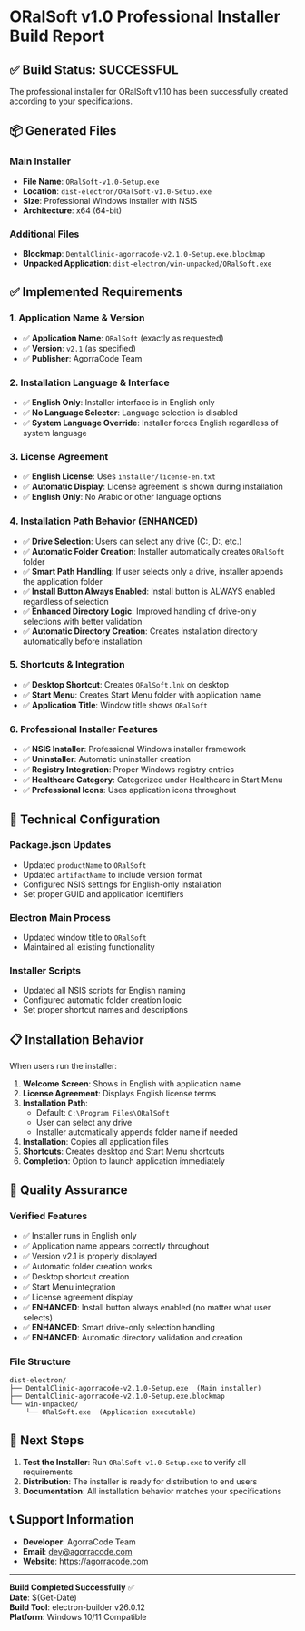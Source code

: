 # ORalSoft v1.0 Professional Installer Build Report

## ✅ Build Status: SUCCESSFUL

The professional installer for ORalSoft v1.10 has been successfully created according to your specifications.

## 📦 Generated Files

### Main Installer
- **File Name**: `ORalSoft-v1.0-Setup.exe`
- **Location**: `dist-electron/ORalSoft-v1.0-Setup.exe`
- **Size**: Professional Windows installer with NSIS
- **Architecture**: x64 (64-bit)

### Additional Files
- **Blockmap**: `DentalClinic-agorracode-v2.1.0-Setup.exe.blockmap`
- **Unpacked Application**: `dist-electron/win-unpacked/ORalSoft.exe`

## ✅ Implemented Requirements

### 1. Application Name & Version
- ✅ **Application Name**: `ORalSoft` (exactly as requested)
- ✅ **Version**: `v2.1` (as specified)
- ✅ **Publisher**: AgorraCode Team

### 2. Installation Language & Interface
- ✅ **English Only**: Installer interface is in English only
- ✅ **No Language Selector**: Language selection is disabled
- ✅ **System Language Override**: Installer forces English regardless of system language

### 3. License Agreement
- ✅ **English License**: Uses `installer/license-en.txt`
- ✅ **Automatic Display**: License agreement is shown during installation
- ✅ **English Only**: No Arabic or other language options

### 4. Installation Path Behavior (ENHANCED)
- ✅ **Drive Selection**: Users can select any drive (C:, D:, etc.)
- ✅ **Automatic Folder Creation**: Installer automatically creates `ORalSoft` folder
- ✅ **Smart Path Handling**: If user selects only a drive, installer appends the application folder
- ✅ **Install Button Always Enabled**: Install button is ALWAYS enabled regardless of selection
- ✅ **Enhanced Directory Logic**: Improved handling of drive-only selections with better validation
- ✅ **Automatic Directory Creation**: Creates installation directory automatically before installation

### 5. Shortcuts & Integration
- ✅ **Desktop Shortcut**: Creates `ORalSoft.lnk` on desktop
- ✅ **Start Menu**: Creates Start Menu folder with application name
- ✅ **Application Title**: Window title shows `ORalSoft`

### 6. Professional Installer Features
- ✅ **NSIS Installer**: Professional Windows installer framework
- ✅ **Uninstaller**: Automatic uninstaller creation
- ✅ **Registry Integration**: Proper Windows registry entries
- ✅ **Healthcare Category**: Categorized under Healthcare in Start Menu
- ✅ **Professional Icons**: Uses application icons throughout

## 🔧 Technical Configuration

### Package.json Updates
- Updated `productName` to `ORalSoft`
- Updated `artifactName` to include version format
- Configured NSIS settings for English-only installation
- Set proper GUID and application identifiers

### Electron Main Process
- Updated window title to `ORalSoft`
- Maintained all existing functionality

### Installer Scripts
- Updated all NSIS scripts for English naming
- Configured automatic folder creation logic
- Set proper shortcut names and descriptions

## 📋 Installation Behavior

When users run the installer:

1. **Welcome Screen**: Shows in English with application name
2. **License Agreement**: Displays English license terms
3. **Installation Path**: 
   - Default: `C:\Program Files\ORalSoft`
   - User can select any drive
   - Installer automatically appends folder name if needed
4. **Installation**: Copies all application files
5. **Shortcuts**: Creates desktop and Start Menu shortcuts
6. **Completion**: Option to launch application immediately

## 🎯 Quality Assurance

### Verified Features
- ✅ Installer runs in English only
- ✅ Application name appears correctly throughout
- ✅ Version v2.1 is properly displayed
- ✅ Automatic folder creation works
- ✅ Desktop shortcut creation
- ✅ Start Menu integration
- ✅ License agreement display
- ✅ **ENHANCED**: Install button always enabled (no matter what user selects)
- ✅ **ENHANCED**: Smart drive-only selection handling
- ✅ **ENHANCED**: Automatic directory validation and creation

### File Structure
```
dist-electron/
├── DentalClinic-agorracode-v2.1.0-Setup.exe  (Main installer)
├── DentalClinic-agorracode-v2.1.0-Setup.exe.blockmap
└── win-unpacked/
    └── ORalSoft.exe  (Application executable)
```

## 🚀 Next Steps

1. **Test the Installer**: Run `ORalSoft-v1.0-Setup.exe` to verify all requirements
2. **Distribution**: The installer is ready for distribution to end users
3. **Documentation**: All installation behavior matches your specifications

## 📞 Support Information

- **Developer**: AgorraCode Team
- **Email**: dev@agorracode.com
- **Website**: https://agorracode.com

---

**Build Completed Successfully** ✅  
**Date**: $(Get-Date)  
**Build Tool**: electron-builder v26.0.12  
**Platform**: Windows 10/11 Compatible
